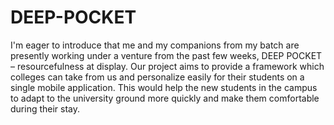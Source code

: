 # DEEP-POCKET
I'm eager to introduce that me and my companions from my batch are presently working under a venture from the past few weeks, DEEP POCKET – resourcefulness at display.
Our project aims to provide a framework which colleges can take from us and personalize easily for their students on a single mobile application.
This would help the new students in the campus to adapt to the university ground more quickly and make them comfortable during their stay.

